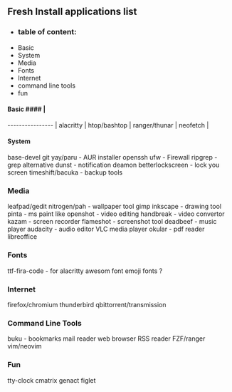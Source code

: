 ## Fresh Install applications list ##

* ### table of content: ###
* Basic
* System
* Media
* Fonts
* Internet
* command line tools
* fun


#### Basic #### |
---------------- |
alacritty |
htop/bashtop |
ranger/thunar |
neofetch |



#### System ####
base-devel
git
yay/paru - AUR installer
openssh
ufw - Firewall
ripgrep - grep alternative
dunst - notification deamon
betterlockscreen - lock you screen
timeshift/bacuka - backup tools



### Media ###
leafpad/gedit
nitrogen/pah - wallpaper tool
gimp
inkscape - drawing tool
pinta - ms paint like
openshot - video editing
handbreak - video convertor
kazam - screen recorder
flameshot - screenshot tool
deadbeef - music player
audacity - audio editor
VLC media player
okular - pdf reader
libreoffice



### Fonts ###
ttf-fira-code - for alacritty
awesom font
emoji fonts ?



### Internet ###
firefox/chromium
thunderbird
qbittorrent/transmission



### Command Line Tools ###
buku - bookmarks
mail reader
web browser
RSS reader
FZF/ranger
vim/neovim



### Fun ###
tty-clock
cmatrix
genact
figlet
